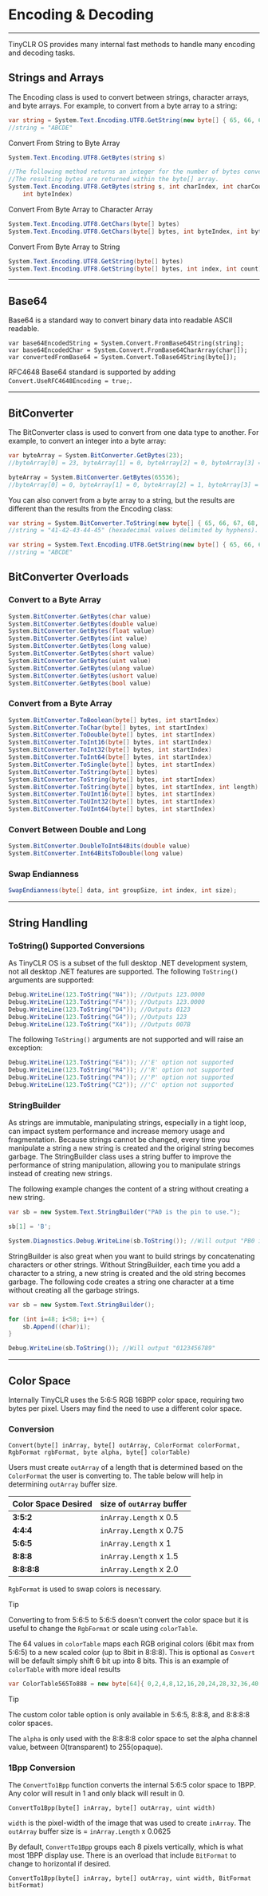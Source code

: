 # Encoding & Decoding
---
TinyCLR OS provides many internal fast methods to handle many encoding and decoding tasks.

## Strings and Arrays

The Encoding class is used to convert between strings, character arrays, and byte arrays. For example, to convert from a byte array to a string:

```cs
var string = System.Text.Encoding.UTF8.GetString(new byte[] { 65, 66, 67, 68, 69 });
//string = "ABCDE"
```

Convert From String to Byte Array

```cs
System.Text.Encoding.UTF8.GetBytes(string s)

//The following method returns an integer for the number of bytes converted.
//The resulting bytes are returned within the byte[] array.
System.Text.Encoding.UTF8.GetBytes(string s, int charIndex, int charCount, byte[] bytes,
    int byteIndex)
```

Convert From Byte Array to Character Array

```cs
System.Text.Encoding.UTF8.GetChars(byte[] bytes)
System.Text.Encoding.UTF8.GetChars(byte[] bytes, int byteIndex, int byteCount)
```

Convert From Byte Array to String

```cs
System.Text.Encoding.UTF8.GetString(byte[] bytes)
System.Text.Encoding.UTF8.GetString(byte[] bytes, int index, int count)
```

---

## Base64
Base64 is a standard way to convert binary data into readable ASCII readable.

```
var base64EncodedString = System.Convert.FromBase64String(string);
var base64EncodedChar = System.Convert.FromBase64CharArray(char[]);
var convertedFromBase64 = System.Convert.ToBase64String(byte[]);
```
RFC4648 Base64 standard is supported by adding `Convert.UseRFC4648Encoding = true;`.

---

## BitConverter
The BitConverter class is used to convert from one data type to another. For example, to convert an integer into a byte array:

```cs
var byteArray = System.BitConverter.GetBytes(23);
//byteArray[0] = 23, byteArray[1] = 0, byteArray[2] = 0, byteArray[3] = 0

byteArray = System.BitConverter.GetBytes(65536);
//byteArray[0] = 0, byteArray[1] = 0, byteArray[2] = 1, byteArray[3] = 0
```

You can also convert from a byte array to a string, but the results are different than the results from the Encoding class:

```cs
var string = System.BitConverter.ToString(new byte[] { 65, 66, 67, 68, 69 });
//string = "41-42-43-44-45" (hexadecimal values delimited by hyphens).

var string = System.Text.Encoding.UTF8.GetString(new byte[] { 65, 66, 67, 68, 69 });
//string = "ABCDE"
```

## BitConverter Overloads

### Convert to a Byte Array

```cs
System.BitConverter.GetBytes(char value)
System.BitConverter.GetBytes(double value)
System.BitConverter.GetBytes(float value)
System.BitConverter.GetBytes(int value)
System.BitConverter.GetBytes(long value)
System.BitConverter.GetBytes(short value)
System.BitConverter.GetBytes(uint value)
System.BitConverter.GetBytes(ulong value)
System.BitConverter.GetBytes(ushort value)
System.BitConverter.GetBytes(bool value)
```

### Convert from a Byte Array

```cs
System.BitConverter.ToBoolean(byte[] bytes, int startIndex)
System.BitConverter.ToChar(byte[] bytes, int startIndex)
System.BitConverter.ToDouble(byte[] bytes, int startIndex)
System.BitConverter.ToInt16(byte[] bytes, int startIndex)
System.BitConverter.ToInt32(byte[] bytes, int startIndex)
System.BitConverter.ToInt64(byte[] bytes, int startIndex)
System.BitConverter.ToSingle(byte[] bytes, int startIndex)
System.BitConverter.ToString(byte[] bytes)
System.BitConverter.ToString(byte[] bytes, int startIndex)
System.BitConverter.ToString(byte[] bytes, int startIndex, int length)
System.BitConverter.ToUInt16(byte[] bytes, int startIndex)
System.BitConverter.ToUInt32(byte[] bytes, int startIndex)
System.BitConverter.ToUInt64(byte[] bytes, int startIndex)
```

### Convert Between Double and Long

```cs
System.BitConverter.DoubleToInt64Bits(double value)
System.BitConverter.Int64BitsToDouble(long value)
```

### Swap Endianness

```cs
SwapEndianness(byte[] data, int groupSize, int index, int size);
```

---

## String Handling

### ToString() Supported Conversions

As TinyCLR OS is a subset of the full desktop .NET development system, not all desktop .NET features are supported. The following `ToString()` arguments are supported:

```cs
Debug.WriteLine(123.ToString("N4")); //Outputs 123.0000
Debug.WriteLine(123.ToString("F4")); //Outputs 123.0000
Debug.WriteLine(123.ToString("D4")); //Outputs 0123
Debug.WriteLine(123.ToString("G4")); //Outputs 123
Debug.WriteLine(123.ToString("X4")); //Outputs 007B
```

The following `ToString()` arguments are not supported and will raise an exception:

```cs
Debug.WriteLine(123.ToString("E4")); //'E' option not supported
Debug.WriteLine(123.ToString("R4")); //'R' option not supported
Debug.WriteLine(123.ToString("P4")); //'P' option not supported
Debug.WriteLine(123.ToString("C2")); //'C' option not supported
```


### StringBuilder

As strings are immutable, manipulating strings, especially in a tight loop, can impact system performance and increase memory usage and fragmentation. Because strings cannot be changed, every time you manipulate a string a new string is created and the original string becomes garbage. The StringBuilder class uses a string buffer to improve the performance of string manipulation, allowing you to manipulate strings instead of creating new strings.

The following example changes the content of a string without creating a new string.

```cs
var sb = new System.Text.StringBuilder("PA0 is the pin to use.");

sb[1] = 'B';

System.Diagnostics.Debug.WriteLine(sb.ToString()); //Will output "PB0 is the pin to use."
```

StringBuilder is also great when you want to build strings by concatenating characters or other strings. Without StringBuilder, each time you add a character to a string, a new string is created and the old string becomes garbage. The following code creates a string one character at a time without creating all the garbage strings.

```cs
var sb = new System.Text.StringBuilder();

for (int i=48; i<58; i++) {
    sb.Append((char)i);
}

Debug.WriteLine(sb.ToString()); //Will output "0123456789"
```

---

## Color Space
Internally TinyCLR uses the 5:6:5 RGB 16BPP color space, requiring two bytes per pixel. Users may find the need to use a different color space.

### Conversion
```
Convert(byte[] inArray, byte[] outArray, ColorFormat colorFormat, RgbFormat rgbFormat, byte alpha, byte[] colorTable)
```

Users must create `outArray` of a length that is determined based on the `ColorFormat` the user is converting to. The table below will help in determining `outArray` buffer size.

| Color Space Desired    | size of `outArray` buffer|
|------------------------|---------------------------|
| **3:5:2**              | `inArray.Length` x 0.5   |
| **4:4:4**              | `inArray.Length` x 0.75  |
| **5:6:5**              | `inArray.Length` x 1     |
| **8:8:8**              | `inArray.Length` x 1.5   |
| **8:8:8:8**            | `inArray.Length` x 2.0   |

`RgbFormat` is used to swap colors is necessary.

> [!TIP] 
> Converting to from 5:6:5 to 5:6:5 doesn't convert the color space but it is useful to change the `RgbFormat` or scale using  `colorTable`.

The 64 values in `colorTable` maps each RGB original colors (6bit max from 5:6:5) to a new scaled color (up to 8bit in 8:8:8). This is optional as `Convert` will be default simply shift 6 bit up into 8 bits. This is an example of `colorTable` with more ideal results

```cs
var ColorTable565To888 = new byte[64]{ 0,2,4,8,12,16,20,24,28,32,36,40,44,48,52,56,60,64,68,72,76,80,85,89,93,97,101,105,109,113,117,121,125,129,133,137,141,145,149,153,157,161,165,170,174,178,182,186,190,194,198,202,206,210,214,218,222,226,230,234,238,242,246,250 };
```

> [!TIP] 
> The custom color table option is only available in 5:6:5, 8:8:8, and 8:8:8:8 color spaces.

The `alpha` is only used with the 8:8:8:8 color space to set the alpha channel value, between 0(transparent) to 255(opaque).

### 1Bpp Conversion

The `ConvertTo1Bpp` function converts the internal 5:6:5 color space to 1BPP. Any color will result in 1 and only black will result in 0.

```
ConvertTo1Bpp(byte[] inArray, byte[] outArray, uint width)
```
`width` is the pixel-width of the image that was used to create `inArray`. The `outArray` buffer size is = `inArray.Length` x 0.0625

By default, `ConvertTo1Bpp` groups each 8 pixels vertically, which is what most 1BPP display use. There is an overload that include `BitFormat` to change to horizontal if desired.

```
ConvertTo1Bpp(byte[] inArray, byte[] outArray, uint width, BitFormat bitFormat)
```


